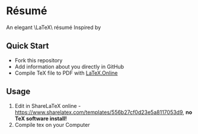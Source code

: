 # Résumé


An elegant \LaTeX\ résumé Inspired by 

## Quick Start
- Fork this repository
- Add information about you directly in GitHub
- Compile TeX file to PDF with [LaTeX.Online](https://latexonline.cc/)

## Usage

1. Edit in ShareLaTeX online - <https://www.sharelatex.com/templates/556b27cf0d23e5a8117053d9>, **no TeX software install!**
2. Compile tex on your Computer
